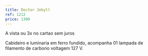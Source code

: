 ```yaml
---
title: Doctor Jekyll
ref: 1212
price: 1300
---
```


A vista ou 3x no cartao sem juros

Cabideiro e luminaria em ferro fundido, acompanha 01 lampada de filamento de carbono voltagem 127 V.

